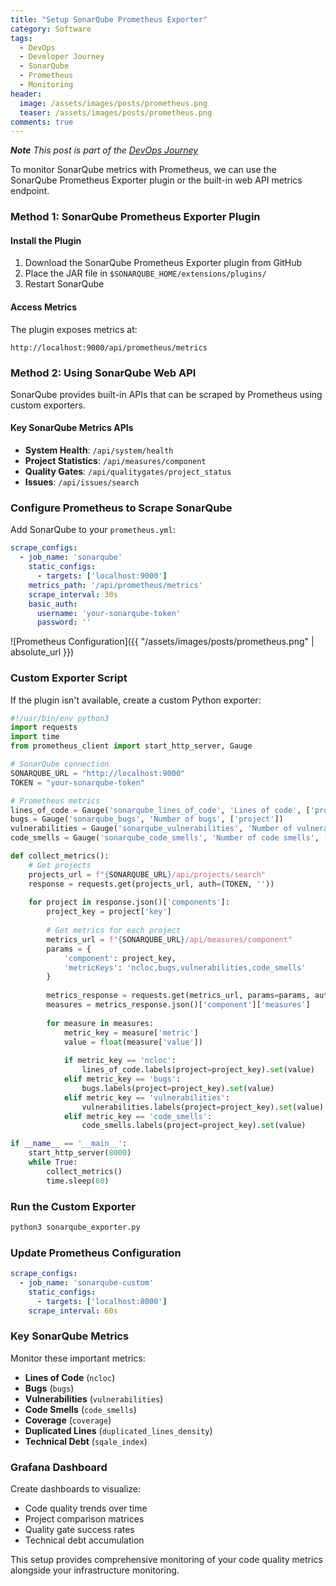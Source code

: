 ```yaml
---
title: "Setup SonarQube Prometheus Exporter"
category: Software
tags: 
  - DevOps
  - Developer Journey
  - SonarQube
  - Prometheus
  - Monitoring
header:
  image: /assets/images/posts/prometheus.png
  teaser: /assets/images/posts/prometheus.png
comments: true
---
```

_**Note** This post is part of the [DevOps Journey](/software/devops-journey/)_

To monitor SonarQube metrics with Prometheus, we can use the SonarQube Prometheus Exporter plugin or the built-in web API metrics endpoint.

### Method 1: SonarQube Prometheus Exporter Plugin

#### Install the Plugin

1. Download the SonarQube Prometheus Exporter plugin from GitHub
2. Place the JAR file in `$SONARQUBE_HOME/extensions/plugins/`
3. Restart SonarQube

#### Access Metrics

The plugin exposes metrics at:
```
http://localhost:9000/api/prometheus/metrics
```

### Method 2: Using SonarQube Web API

SonarQube provides built-in APIs that can be scraped by Prometheus using custom exporters.

#### Key SonarQube Metrics APIs

- **System Health**: `/api/system/health`
- **Project Statistics**: `/api/measures/component`
- **Quality Gates**: `/api/qualitygates/project_status`
- **Issues**: `/api/issues/search`

### Configure Prometheus to Scrape SonarQube

Add SonarQube to your `prometheus.yml`:

```yaml
scrape_configs:
  - job_name: 'sonarqube'
    static_configs:
      - targets: ['localhost:9000']
    metrics_path: '/api/prometheus/metrics'
    scrape_interval: 30s
    basic_auth:
      username: 'your-sonarqube-token'
      password: ''
```

![Prometheus Configuration]({{ "/assets/images/posts/prometheus.png" | absolute_url }})

### Custom Exporter Script

If the plugin isn't available, create a custom Python exporter:

```python
#!/usr/bin/env python3
import requests
import time
from prometheus_client import start_http_server, Gauge

# SonarQube connection
SONARQUBE_URL = "http://localhost:9000"
TOKEN = "your-sonarqube-token"

# Prometheus metrics
lines_of_code = Gauge('sonarqube_lines_of_code', 'Lines of code', ['project'])
bugs = Gauge('sonarqube_bugs', 'Number of bugs', ['project'])
vulnerabilities = Gauge('sonarqube_vulnerabilities', 'Number of vulnerabilities', ['project'])
code_smells = Gauge('sonarqube_code_smells', 'Number of code smells', ['project'])

def collect_metrics():
    # Get projects
    projects_url = f"{SONARQUBE_URL}/api/projects/search"
    response = requests.get(projects_url, auth=(TOKEN, ''))
    
    for project in response.json()['components']:
        project_key = project['key']
        
        # Get metrics for each project
        metrics_url = f"{SONARQUBE_URL}/api/measures/component"
        params = {
            'component': project_key,
            'metricKeys': 'ncloc,bugs,vulnerabilities,code_smells'
        }
        
        metrics_response = requests.get(metrics_url, params=params, auth=(TOKEN, ''))
        measures = metrics_response.json()['component']['measures']
        
        for measure in measures:
            metric_key = measure['metric']
            value = float(measure['value'])
            
            if metric_key == 'ncloc':
                lines_of_code.labels(project=project_key).set(value)
            elif metric_key == 'bugs':
                bugs.labels(project=project_key).set(value)
            elif metric_key == 'vulnerabilities':
                vulnerabilities.labels(project=project_key).set(value)
            elif metric_key == 'code_smells':
                code_smells.labels(project=project_key).set(value)

if __name__ == '__main__':
    start_http_server(8000)
    while True:
        collect_metrics()
        time.sleep(60)
```

### Run the Custom Exporter

```bash
python3 sonarqube_exporter.py
```

### Update Prometheus Configuration

```yaml
scrape_configs:
  - job_name: 'sonarqube-custom'
    static_configs:
      - targets: ['localhost:8000']
    scrape_interval: 60s
```

### Key SonarQube Metrics

Monitor these important metrics:

- **Lines of Code** (`ncloc`)
- **Bugs** (`bugs`)
- **Vulnerabilities** (`vulnerabilities`) 
- **Code Smells** (`code_smells`)
- **Coverage** (`coverage`)
- **Duplicated Lines** (`duplicated_lines_density`)
- **Technical Debt** (`sqale_index`)

### Grafana Dashboard

Create dashboards to visualize:

- Code quality trends over time
- Project comparison matrices
- Quality gate success rates
- Technical debt accumulation

This setup provides comprehensive monitoring of your code quality metrics alongside your infrastructure monitoring.